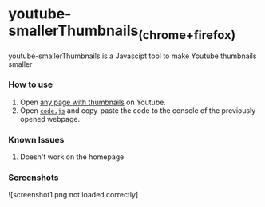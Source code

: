 # youtube-smallerThumbnails<sub>(chrome+firefox)</sub>
youtube-smallerThumbnails is a Javascipt tool to make Youtube thumbnails smaller

### How to use
1. Open [any page with thumbnails](https://www.youtube.com/results?search_query=example) on Youtube.
2. Open [`code.js`](https://raw.githubusercontent.com/daniel-barbu/youtube-smallerThumbnails/master/code.js) and copy-paste the code to the console of the previously opened webpage.

### Known Issues
1. Doesn't work on the homepage

### Screenshots
![screenshot1.png not loaded correctly]
